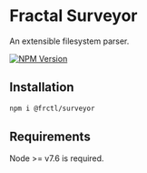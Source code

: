 # Fractal Surveyor

An extensible filesystem parser.

[![NPM Version](https://img.shields.io/npm/v/@frctl/surveyor.svg?style=flat-square)](https://www.npmjs.com/package/@frctl/surveyor)

## Installation

```bash
npm i @frctl/surveyor
```

## Requirements

Node >= v7.6 is required.
